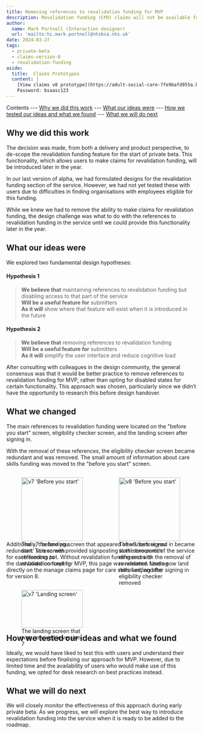 ```yaml
---
title: Removing references to revalidation funding for MVP
description: Revalidation funding (CPD) claims will not be available for the start of Private Beta. To address this we removed references from the designs.
author:
  name: Mark Portnell (Interaction designer)
  url: 'mailto:hi.mark.portnell@nhsbsa.nhs.uk'
date: 2024-03-27
tags:
  - private-beta
  - claims-version-8
  - revalidation-funding
aside:
  title:  Claims Prototypes
  content: |
    [View claims v8 prototype](https://adult-social-care-7fe9bafd955a.herokuapp.com/claims/prototypes/design/v8/) 
    Password: bsaasc123
---
```

Contents
--- [Why we did this work](#why-we-did-this-work)
--- [What our ideas were](#what-our-ideas-were)
--- [How we tested our ideas and what we found](#how-we-tested-our-ideas-and-what-we-found)
--- [What we will do next](#what-we-will-do-next)

## Why we did this work

The decision was made, from both a delivery and product perspective, to de-scope the revalidation funding feature for the start of private beta. This functionality, which allows users to make claims for revalidation funding, will be introduced later in the year.

In our last version of alpha, we had formulated designs for the revalidation funding section of the service. However, we had not yet tested these with users due to difficulties in finding organisations with employees eligible for this funding.

While we knew we had to remove the ability to make claims for revalidation funding, the design challenge was what to do with the references to revalidation funding in the service until we could provide this functionality later in the year.

## What our ideas were

We explored two fundamental design hypotheses:

#### Hypothesis 1
> **We believe that** maintaining references to revalidation funding but disabling access to that part of the service  
> **Will be a useful feature for** submitters  
> **As it will** show where that feature will exist when it is introduced in the future

#### Hypothesis 2
> **We believe that** removing references to revalidation funding  
> **Will be a useful feature for** submitters  
> **As it will** simplify the user interface and reduce cognitive load

After consulting with colleagues in the design community, the general consensus was that it would be better practice to remove references to revalidation funding for MVP, rather than opting for disabled states for certain functionality. This approach was chosen, particularly since we didn’t have the opportunity to research this before design handover.

## What we changed

The main references to revalidation funding were located on the "before you start" screen, eligibility checker screen, and the landing screen after signing in.

With the removal of these references, the eligibility checker screen became redundant and was removed. The small amount of information about care skills funding was moved to the "before you start" screen.

<div style="display: flex; flex-wrap: wrap; gap: 1rem;">
  <div style="flex: 1; max-width: 48%;">
    <figure>
      <img src="before-you-start-v7.png" alt="v7 'Before you start'" style="width: 100%; height: auto;">
      <figcaption>The v7 'before you start' screen with references to revalidation funding</figcaption>
    </figure>
  </div>
  <div style="flex: 1; max-width: 48%;">
    <figure>
      <img src="before-you-start-v8.png" alt="v8 'Before you start'" style="width: 100%; height: auto;">
      <figcaption>The v8 'before you start' screen with references to revalidation funding removed, and the eligibility checker removed</figcaption>
    </figure>
  </div>
</div>

Additionally, the landing screen that appeared after users signed in became redundant. This screen provided signposting to the two parts of the service for each funding pot. Without revalidation funding and with the removal of the dashboard concept for MVP, this page was removed. Users now land directly on the manage claims page for care skills funding after signing in for version 8.

<div style="display: flex; flex-wrap: wrap; gap: 1rem;">
  <div style="flex: 1; max-width: 48%;">
    <figure>
      <img src="landing-screen-v7.png" alt="v7 'Landing screen'" style="width: 100%; height: auto;">
      <figcaption>The landing screen that was removed in version 7</figcaption>
    </figure>
  </div>
</div>

## How we tested our ideas and what we found

Ideally, we would have liked to test this with users and understand their expectations before finalising our approach for MVP. However, due to limited time and the availability of users who would make use of this funding, we opted for desk research on best practices instead.

## What we will do next

We will closely monitor the effectiveness of this approach during early private beta. As we progress, we will explore the best way to introduce revalidation funding into the service when it is ready to be added to the roadmap.


